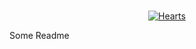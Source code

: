 <p align="center">
	<br>
    <a href="http://github.com/romainmenke/hearts"><img src="https://rawgit.com/romainmenke/hearts/master/db/heart/github.com/romainmenke/go-hello.svg" alt="Hearts" /></a>
</p>

Some Readme
